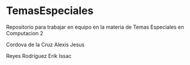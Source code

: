 # TemasEspeciales
Repositorio para trabajar en equipo en la materia de Temas Especiales en Computacion 2

Cordova de la Cruz Alexis Jesus  

Reyes Rodríguez Erik Issac
